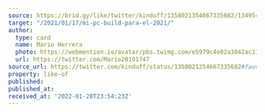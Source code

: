 ```yaml
---
source: https://brid.gy/like/twitter/kinduff/1358021354667335682/1349543443022958592
target: "/2021/01/17/mi-pc-build-para-el-2021/"
author:
  type: card
  name: Mario Herrera
  photo: https://webmention.io/avatar/pbs.twimg.com/e5979c4e02a3842ac17a8a6ed2f5f14a1d0235070d56db5257f51ccb8c78c1aa.jpg
  url: https://twitter.com/Mario20191747
source_url: https://twitter.com/kinduff/status/1358021354667335682#favorited-by-1349543443022958592
property: like-of
published:
published_at:
received_at: '2022-01-28T23:54:23Z'
---
```


